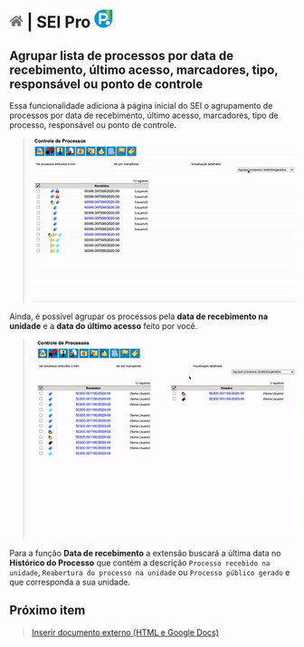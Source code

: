 # [![Home](../img/home.png)](../) |  SEI Pro ![Icone](../img/icon-32.png)

## Agrupar lista de processos por data de recebimento, último acesso, marcadores, tipo, responsável ou ponto de controle

Essa funcionalidade adiciona à página inicial do SEI o agrupamento de processos por data de recebimento, último acesso, marcadores, tipo de processo, responsável ou ponto de controle.

> ![Tela Agrupar lista de processos](../img/tela-agrupamento.gif) 

Ainda, é possível agrupar os processos pela **data de recebimento na unidade** e a **data do último acesso** feito por você. 

> ![Tela Agrupar lista de processos](../img/tela-agrupamento2.gif) 

Para a função **Data de recebimento** a extensão buscará a última data no **Histórico do Processo** que contém a descrição `Processo recebido na unidade`, `Reabertura do processo na unidade` ou `Processo público gerado` e que corresponda a sua unidade.

## Próximo item

> [Inserir documento externo (HTML e Google Docs)](./INSERIRDOC.md)
